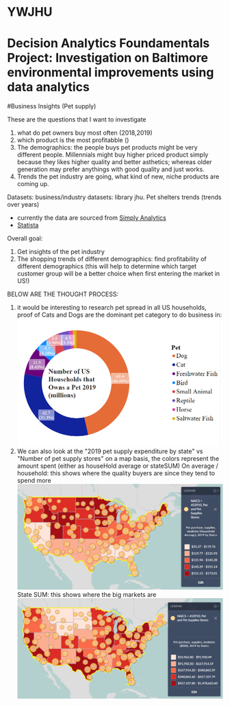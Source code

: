 # YWJHU
# Decision Analytics Foundamentals Project: Investigation on Baltimore environmental improvements using data analytics

#Business Insights (Pet supply)

These are the questions that I want to investigate

1. what do pet owners buy most often (2018,2019)
2. which product is the most profitabble ()
3. The demographics: the people buys pet products might be very different people. Millennials might buy higher priced product simply because they likes higher quality and better asthetics; whereas older generation may prefer anythings with good quality and just works.
4. Trends the pet industry are going, what kind of new, niche products are coming up.

Datasets:
business/industry datasets: library jhu. Pet shelters trends (trends over years)
- currently the data are sourced from [Simply Analytics](https://app-simplyanalytics-com.proxy1.library.jhu.edu/)
- [Statista](https://www-statista-com.proxy1.library.jhu.edu/)

Overall goal:
1. Get insights of the pet industry
2. The shopping trends of different demographics: find profitability of different demographics (this will help to determine which target customer group will be a better choice when first entering the market in US!)

BELOW ARE THE THOUGHT PROCESS:
1. it would be interesting to research pet spread in all US households, proof of Cats and Dogs are the dominant pet category to do business in:
![Alt text](https://github.com/wangyan0574/YWJHU/blob/master/Pet%20Spread.PNG)
2. We can also look at the "2019 pet supply expenditure by state" vs "Number of pet supply stores" on a map basis, the colors represent the amount spent (either as houseHold average or stateSUM)
On average / household: this shows where the quality buyers are since they tend to spend more
![Alt text](https://github.com/wangyan0574/YWJHU/blob/master/Pet%20expenditure%20(AVG)%20by%20states%202019%20(thousands)%20vs%20numbers%20of%20pet%20supply%20stores%20(quality%20buyers).PNG)
State SUM: this shows where the big markets are
![Alt text](https://github.com/wangyan0574/YWJHU/blob/master/Pet%20expenditure%20(SUM)%20by%20states%202019%20(thousands)%20vs%20numbers%20of%20pet%20supply%20stores%20(biggest%20market).PNG)

